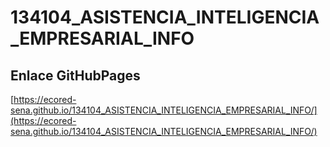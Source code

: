 # **134104_ASISTENCIA_INTELIGENCIA_EMPRESARIAL_INFO**

## **Enlace GitHubPages**

[https://ecored-sena.github.io/134104_ASISTENCIA_INTELIGENCIA_EMPRESARIAL_INFO/](https://ecored-sena.github.io/134104_ASISTENCIA_INTELIGENCIA_EMPRESARIAL_INFO/)

#
